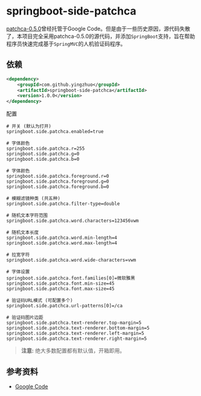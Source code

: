 # springboot-side-patchca

[patchca-0.5.0](https://code.google.com/archive/p/patchca/)曾经托管于Google Code。但是由于一些历史原因，源代码失散了，本项目完全采用patchca-0.5.0的源代码，并添加`SpringBoot`支持，旨在帮助程序员快速完成基于`SpringMVC`的人机验证码程序。

依赖
---

```xml
<dependency>
    <groupId>com.github.yingzhuo</groupId>
    <artifactId>springboot-side-patchca</artifactId>
    <version>1.0.0</version>
</dependency>
```

配置

```properties
# 开关 (默认为打开)
springboot.side.patchca.enabled=true

# 字体颜色
springboot.side.patchca.r=255
springboot.side.patchca.g=0
springboot.side.patchca.b=0

# 字体颜色
springboot.side.patchca.foreground.r=0
springboot.side.patchca.foreground.g=0
springboot.side.patchca.foreground.b=0

# 模糊滤镜种类 (共五种)
springboot.side.patchca.filter-type=double

# 随机文本字符范围
springboot.side.patchca.word.characters=123456vwm

# 随机文本长度
springboot.side.patchca.word.min-length=4
springboot.side.patchca.word.max-length=4

# 拉宽字符
springboot.side.patchca.word.wide-characters=vwm

# 字体设置
springboot.side.patchca.font.families[0]=微软雅黑
springboot.side.patchca.font.min-size=45
springboot.side.patchca.font.max-size=45

# 验证码URL模式 (可配置多个)
springboot.side.patchca.url-patterns[0]=/ca

# 验证码图片边距
springboot.side.patchca.text-renderer.top-margin=5
springboot.side.patchca.text-renderer.bottom-margin=5
springboot.side.patchca.text-renderer.left-margin=5
springboot.side.patchca.text-renderer.right-margin=5
```

> **注意:** 绝大多数配置都有默认值，开箱即用。

参考资料
---

* [Google Code](https://code.google.com/archive/p/patchca/)
